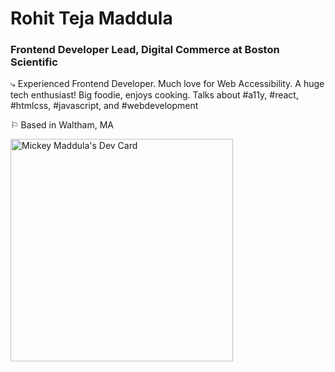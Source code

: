 # Rohit Teja Maddula
### Frontend Developer Lead, Digital Commerce at Boston Scientific

⤷ Experienced Frontend Developer. Much love for Web Accessibility. A huge tech enthusiast! Big foodie, enjoys cooking.
Talks about #a11y, #react, #htmlcss, #javascript, and #webdevelopment


⚐ Based in Waltham, MA


<a href="https://app.daily.dev/mickeymaddula"><img src="https://api.daily.dev/devcards/v2/92oDCWy3C.png?type=default&r=8ai" width="356" alt="Mickey Maddula's Dev Card"/></a>
